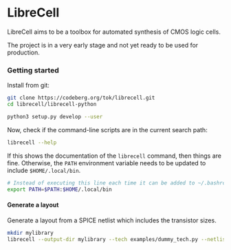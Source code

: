 # LibreCell
LibreCell aims to be a toolbox for automated synthesis of CMOS logic cells.

The project is in a very early stage and not yet ready to be used for production.


### Getting started

Install from git:
```sh
git clone https://codeberg.org/tok/librecell.git
cd librecell/librecell-python

python3 setup.py develop --user
```

Now, check if the command-line scripts are in the current search path:
```sh
librecell --help
```
If this shows the documentation of the `librecell` command, then things are fine. Otherwise, the `PATH` environment variable needs to be updated to include `$HOME/.local/bin`.

```sh
# Instead of executing this line each time it can be added to ~/.bashrc
export PATH=$PATH:$HOME/.local/bin
```

#### Generate a layout
Generate a layout from a SPICE netlist which includes the transistor sizes.
```sh
mkdir mylibrary
librecell --output-dir mylibrary --tech examples/dummy_tech.py --netlist examples/cells.sp --cell AND2X1
```


